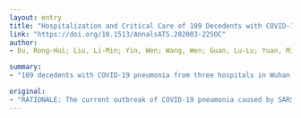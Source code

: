 ```yaml
---
layout: entry
title: "Hospitalization and Critical Care of 109 Decedents with COVID-19 Pneumonia in Wuhan, China"
link: "https://doi.org/10.1513/AnnalsATS.202003-225OC"
author:
- Du, Rong-Hui; Liu, Li-Min; Yin, Wen; Wang, Wen; Guan, Lu-Lu; Yuan, Ming-Li; Li, Yu-Lei; Hu, Yi; Li, Xu-Yan; Sun, Bing; Peng, Peng; Shi, Huan-Zhong

summary:
- "109 decedents with COVID-19 pneumonia from three hospitals in Wuhan, China, were hospitalized to death. The overall death rate in Chinese population was 4%. Patients admitted to ICU lived longer than those who did not gain ICU admission. Mortality was concentrated in old people whose age was always above 65 years, especially those with major comorbidities. Overall, from onset of symptom to death, the mean time was 22.3 days."

original:
- "RATIONALE: The current outbreak of COVID-19 pneumonia caused by SARS-CoV-2 in Wuhan, China, spreads across national and international borders. The overall death rate of COVID-19 pneumonia in Chinese population was 4%. OBJECTIVES: To describe process of hospitalization and critical care of decedents with COVID-19 pneumonia. METHODS: This was a multi-center observational study of 109 decedents with COVID-19 pneumonia from three hospitals in Wuhan. Demographic, clinical, laboratory, and treatment data were collected and analyzed, and final date of follow-up was February 24, 2020. RESULTS: The mean age of 109 decedents with COVID-19 pneumonia was 70.7 years, and 35 (32.1%) patients were female. 85 (78.0%) patients suffered from one or more underlying comorbidities. Multiple organ failure, especially respiratory failure and heart failure, appeared in all patients even at early stage of disease. Overall, from onset of symptom to death, the mean time was 22.3 days. All 109 hospitalized patients needed ICU admission, however, only 51 (46.8%) had such a chance because of limited availability. The period of hospitalization to death in ICU group and non-ICU group was 15.9 days (SD, 8.8 days) and 12.5 days (8.6 days, P = 0.044), respectively. CONCLUSIONS: Mortality due to COVID-19 pneumonia was concentrated in old people whose age was always above 65 years, especially those with major comorbidities. Patients admitted to ICU lived longer than those who did not gain admission to ICU. Our findings should aid in the recognition and clinical management of such infections, especially ICU resource allocation."
---
```


